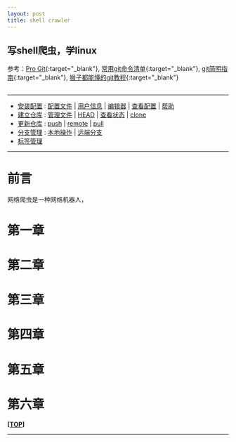 ```yaml
---
layout: post
title: shell crawler
---
```

## 写shell爬虫，学linux

参考：[Pro Git][ref1]{:target="_blank"}, [常用git命令清单][ref2]{:target="_blank"}, [git简明指南][ref3]{:target="_blank"}, [猴子都能懂的git教程][ref4]{:target="_blank"}

[ref1]:https://git-scm.com/book/zh
[ref2]:http://www.ruanyifeng.com/blog/2015/12/git-cheat-sheet.html
[ref3]:http://rogerdudler.github.io/git-guide/index.zh.html
[ref4]:http://backlogtool.com/git-guide/cn/

<h2 id="top"></h2>

***

*   [安装配置](#setup) : [配置文件](#config) \| [用户信息](#user) \| [编辑器](#vi) \| [查看配置](#info) \| [帮助](#help)
*   [建立仓库](#init) : [管理文件](#stage) \| [HEAD](#head) \| [查看状态](#status) \| [clone](#clone)
*   [更新仓库](#update) : [push](#push) \| [remote](#remote) \| [pull](#pull)
*   [分支管理](#branch) : [本地操作](#local_branch) \| [远端分支](#remote_branch)
*   [标签管理](#label)

***

# 前言

网络爬虫是一种网络机器人，

# 第一章

# 第二章

# 第三章

# 第四章

# 第五章

# 第六章



**[[TOP](#top)]**

****
